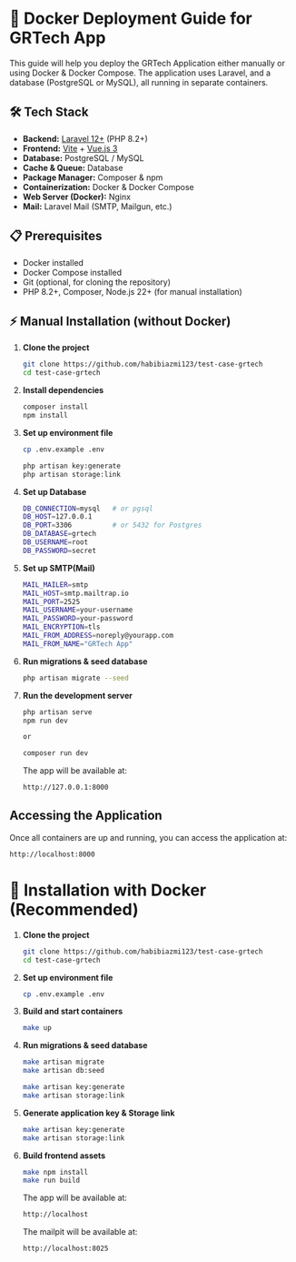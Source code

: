 # 🚀 Docker Deployment Guide for GRTech App

This guide will help you deploy the GRTech Application either manually or using Docker & Docker Compose.
The application uses Laravel, and a database (PostgreSQL or MySQL), all running in separate containers.

## 🛠 Tech Stack

- **Backend:** [Laravel 12+](https://laravel.com/) (PHP 8.2+)
- **Frontend:** [Vite](https://vitejs.dev/) + [Vue.js 3](https://vuejs.org/)
- **Database:** PostgreSQL / MySQL
- **Cache & Queue:** Database
- **Package Manager:** Composer & npm
- **Containerization:** Docker & Docker Compose
- **Web Server (Docker):** Nginx
- **Mail:** Laravel Mail (SMTP, Mailgun, etc.)

## 📋 Prerequisites

- Docker installed
- Docker Compose installed
- Git (optional, for cloning the repository)
- PHP 8.2+, Composer, Node.js 22+ (for manual installation)

## ⚡ Manual Installation (without Docker)

1. **Clone the project**

   ```bash
   git clone https://github.com/habibiazmi123/test-case-grtech
   cd test-case-grtech
   ```

2. **Install dependencies**

   ```bash
   composer install
   npm install
   ```

3. **Set up environment file**

   ```bash
   cp .env.example .env

   php artisan key:generate
   php artisan storage:link
   ```

4. **Set up Database**

   ```bash
   DB_CONNECTION=mysql   # or pgsql
   DB_HOST=127.0.0.1
   DB_PORT=3306          # or 5432 for Postgres
   DB_DATABASE=grtech
   DB_USERNAME=root
   DB_PASSWORD=secret
   ```
4. **Set up SMTP(Mail)**
   
   ```bash
   MAIL_MAILER=smtp
   MAIL_HOST=smtp.mailtrap.io
   MAIL_PORT=2525
   MAIL_USERNAME=your-username
   MAIL_PASSWORD=your-password
   MAIL_ENCRYPTION=tls
   MAIL_FROM_ADDRESS=noreply@yourapp.com
   MAIL_FROM_NAME="GRTech App"
   ```

5. **Run migrations & seed database**

   ```bash
   php artisan migrate --seed
   ```

6. **Run the development server**

   ```bash
   php artisan serve
   npm run dev

   or

   composer run dev
   ```
   
   The app will be available at:
   ```bash
   http://127.0.0.1:8000 
   ```

## Accessing the Application

Once all containers are up and running, you can access the application at:

```
http://localhost:8000
```

# 🐳 Installation with Docker (Recommended)

1. **Clone the project**

   ```bash
   git clone https://github.com/habibiazmi123/test-case-grtech
   cd test-case-grtech
   ```

2. **Set up environment file**

   ```bash
   cp .env.example .env
   ```
   
3. **Build and start containers**

   ```bash
   make up
   ```
   
4. **Run migrations & seed database**

   ```bash
   make artisan migrate
   make artisan db:seed

   make artisan key:generate
   make artisan storage:link
   ```
   
4. **Generate application key & Storage link**

   ```bash
   make artisan key:generate
   make artisan storage:link
   ```

6. **Build frontend assets**

   ```bash
   make npm install
   make run build
   ```
   
   The app will be available at:
   ```bash
   http://localhost
   ```

   The mailpit will be available at:
   
   ```bash
   http://localhost:8025
   ```
